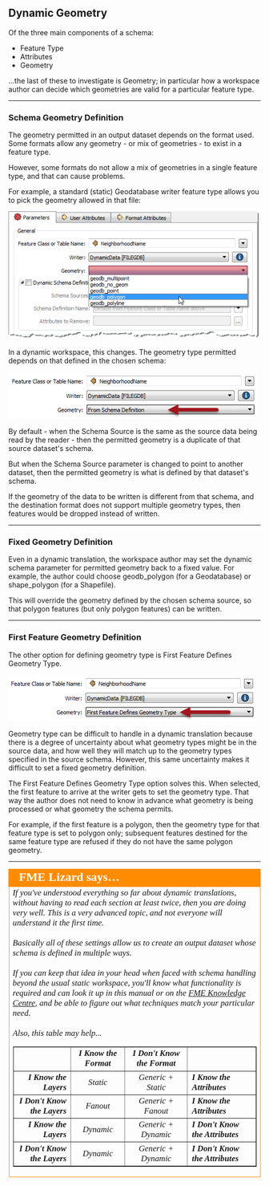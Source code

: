 ## Dynamic Geometry ##

Of the three main components of a schema:

- Feature Type
- Attributes
- Geometry

...the last of these to investigate is Geometry; in particular how a workspace author can decide which geometries are valid for a particular feature type.

---

### Schema Geometry Definition ###

The geometry permitted in an output dataset depends on the format used. Some formats allow any geometry - or mix of geometries - to exist in a feature type.

However, some formats do not allow a mix of geometries in a single feature type, and that can cause problems.

For example, a standard (static) Geodatabase writer feature type allows you to pick the geometry allowed in that file:

![](./Images/Img3.054.NonDynamicGeometrySetting.png)

In a dynamic workspace, this changes. The geometry type permitted depends on that defined in the chosen schema:

![](./Images/Img3.055.DynamicGeometrySetting.png)

By default - when the Schema Source is the same as the source data being read by the reader - then the permitted geometry is a duplicate of that source dataset's schema.

But when the Schema Source parameter is changed to point to another dataset, then the permitted geometry is what is defined by that dataset's schema. 

If the geometry of the data to be written is different from that schema, and the destination format does not support multiple geometry types, then features would be dropped instead of written.

---

### Fixed Geometry Definition ###

Even in a dynamic translation, the workspace author may set the dynamic schema parameter for permitted geometry back to a fixed value. For example, the author could choose geodb&#95;polygon (for a Geodatabase) or shape&#95;polygon (for a Shapefile). 

This will override the geometry defined by the chosen schema source, so that polygon features (but only polygon features) can be written.

---

### First Feature Geometry Definition ###

The other option for defining geometry type is First Feature Defines Geometry Type.

![](./Images/Img3.057.FirstFeatureGeometrySetting.png)

Geometry type can be difficult to handle in a dynamic translation because there is a degree of uncertainty about what geometry types might be in the source data, and how well they will match up to the geometry types specified in the source schema. However, this same uncertainty makes it difficult to set a fixed geometry definition.

The First Feature Defines Geometry Type option solves this. When selected, the first feature to arrive at the writer gets to set the geometry type. That way the author does not need to know in advance what geometry is being processed or what geometry the schema permits.

For example, if the first feature is a polygon, then the geometry type for that feature type is set to polygon only; subsequent features destined for the same feature type are refused if they do not have the same polygon geometry.

---

<table style="border-spacing: 0px">
<tr>
<td style="vertical-align:middle;background-color:darkorange;border: 2px solid darkorange">
<i class="fa fa-quote-left fa-lg fa-pull-left fa-fw" style="color:white;padding-right: 12px;vertical-align:text-top"></i>
<span style="color:white;font-size:x-large;font-weight: bold;font-family:serif">FME Lizard says…</span>
</td>
</tr>

<tr>
<td style="border: 1px solid darkorange">
<span style="font-family:serif; font-style:italic; font-size:larger">
If you've understood everything so far about dynamic translations, without having to read each section at least twice, then you are doing very well. This is a very advanced topic, and not everyone will understand it the first time.
<br><br>Basically all of these settings allow us to create an output dataset whose schema is defined in multiple ways. 
<br><br>If you can keep that idea in your head when faced with schema handling beyond the usual static workspace, you'll know what functionality is required and can look it up in this manual or on the <a href="https://knowledge.safe.com/index.html">FME Knowledge Centre</a>, and be able to figure out what techniques match your particular need.
<br><br>Also, this table may help...
<br><table border=1 cellspacing=0 cellpadding=0>
<tr>
<td></td>
<td style="font-weight:bold;text-align:center">I Know the Format</td>
<td style="font-weight:bold;text-align:center">I Don't Know the Format</td>
<td></td>
</tr>
<tr>
<td style="font-weight:bold;text-align:right">I Know the Layers</td>
<td style="text-align:center;">Static</td>
<td style="text-align:center;">Generic + Static</td>
<td style="font-weight:bold;text-align:left">I Know the Attributes</td>
</tr>
<tr>
<td style="font-weight:bold;text-align:right">I Don't Know the Layers</td>
<td style="text-align:center;">Fanout</td>
<td style="text-align:center;">Generic + Fanout</td>
<td style="font-weight:bold;text-align:left">I Know the Attributes</td>
</tr>
<tr>
<td style="font-weight:bold;text-align:right">I Know the Layers</td>
<td style="text-align:center;">Dynamic</td>
<td style="text-align:center;">Generic + Dynamic</td>
<td style="font-weight:bold;text-align:left">I Don't Know the Attributes</td>
</tr>
<tr>
<td style="font-weight:bold;text-align:right">I Don't Know the Layers</td>
<td style="text-align:center;">Dynamic</td>
<td style="text-align:center;">Generic + Dynamic</td>
<td style="font-weight:bold;text-align:left">I Don't Know the Attributes</td>
</tr>
</table>
</span>
</td>
</tr>
</table>
